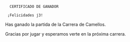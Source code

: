       CERTIFICADO DE GANADOR

     ¡Felicidades j3!

Has ganado la partida de la Carrera de Camellos.

Gracias por jugar y esperamos verte en la próxima carrera.
